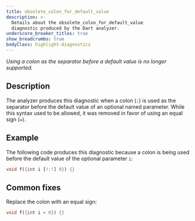 ```yaml
---
title: obsolete_colon_for_default_value
description: >-
  Details about the obsolete_colon_for_default_value
  diagnostic produced by the Dart analyzer.
underscore_breaker_titles: true
show_breadcrumbs: true
bodyClass: highlight-diagnostics
---
```


_Using a colon as the separator before a default value is no longer supported._

## Description

The analyzer produces this diagnostic when a colon (`:`) is used as the
separator before the default value of an optional named parameter.
While this syntax used to be allowed, it was removed in favor of
using an equal sign (`=`).

## Example

The following code produces this diagnostic because a colon is being used
before the default value of the optional parameter `i`:

```dart
void f({int i [!:!] 0}) {}
```

## Common fixes

Replace the colon with an equal sign:

```dart
void f({int i = 0}) {}
```
